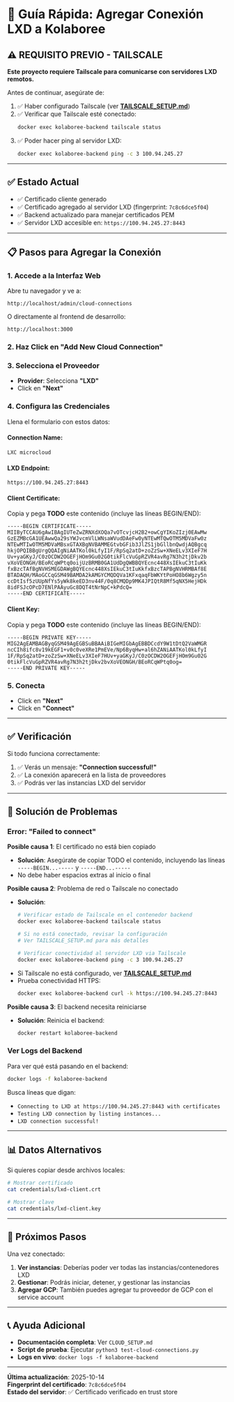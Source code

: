 # 🎯 Guía Rápida: Agregar Conexión LXD a Kolaboree

## ⚠️ REQUISITO PREVIO - TAILSCALE

**Este proyecto requiere Tailscale para comunicarse con servidores LXD remotos.**

Antes de continuar, asegúrate de:
1. ✅ Haber configurado Tailscale (ver **[TAILSCALE_SETUP.md](./TAILSCALE_SETUP.md)**)
2. ✅ Verificar que Tailscale esté conectado:
   ```bash
   docker exec kolaboree-backend tailscale status
   ```
3. ✅ Poder hacer ping al servidor LXD:
   ```bash
   docker exec kolaboree-backend ping -c 3 100.94.245.27
   ```

---

## ✅ Estado Actual

- ✅ Certificado cliente generado
- ✅ Certificado agregado al servidor LXD (fingerprint: `7c8c6dce5f04`)
- ✅ Backend actualizado para manejar certificados PEM
- ✅ Servidor LXD accesible en: `https://100.94.245.27:8443`

---

## 📋 Pasos para Agregar la Conexión

### 1. Accede a la Interfaz Web

Abre tu navegador y ve a:
```
http://localhost/admin/cloud-connections
```

O directamente al frontend de desarrollo:
```
http://localhost:3000
```

### 2. Haz Click en "Add New Cloud Connection"

### 3. Selecciona el Proveedor

- **Provider**: Selecciona **"LXD"**
- Click en **"Next"**

### 4. Configura las Credenciales

Llena el formulario con estos datos:

#### Connection Name:
```
LXC microcloud
```

#### LXD Endpoint:
```
https://100.94.245.27:8443
```

#### Client Certificate:
Copia y pega **TODO** este contenido (incluye las líneas BEGIN/END):

```
-----BEGIN CERTIFICATE-----
MIIByTCCAU6gAwIBAgIUTeZwZRNXdXOQa7vOTcvjcH2B2+owCgYIKoZIzj0EAwMw
GzEZMBcGA1UEAwwQa29sYWJvcmVlLWNsaWVudDAeFw0yNTEwMTQwOTM5MDVaFw0z
NTEwMTIwOTM5MDVaMBsxGTAXBgNVBAMMEGtvbGFib3JlZS1jbGllbnQwdjAQBgcq
hkjOPQIBBgUrgQQAIgNiAATKol0kLfyI1F/RpSq2atD+zoZzSw+XNeELv3XIeF7H
Uv+yaGKyJ/C0zOCDW2OGEFjHOm9Gu02G0tikFlcVuGpRZVR4avRg7N3h2tjDkv2b
vXoVEONGH/BEoRCqWPtq0oijUzBRMB0GA1UdDgQWBBQYEcnc448XsIEkuC3tIuKk
fxBzcTAfBgNVHSMEGDAWgBQYEcnc448XsIEkuC3tIuKkfxBzcTAPBgNVHRMBAf8E
BTADAQH/MAoGCCqGSM49BAMDA2kAMGYCMQDQVa1KFxqaqFbWKYtPoHO8b6Wgzy5n
ccDtIsf5zUUpNfYs5yWk8keED3nv44F/0q8CMQDp9MK4JPIQtR8Mf5qNX5HejHDk
8idFSJcOPcD7ENlPAAyuGc8DQT4tNrNpC+kPdcQ=
-----END CERTIFICATE-----
```

#### Client Key:
Copia y pega **TODO** este contenido (incluye las líneas BEGIN/END):

```
-----BEGIN PRIVATE KEY-----
MIG2AgEAMBAGByqGSM49AgEGBSuBBAAiBIGeMIGbAgEBBDCcdY9W1tDtQ2VaWMGR
ncCIh8ifc8v19kEGF1+v0c0veXRe1PmEVe/Np6ByqHw+al6hZANiAATKol0kLfyI
1F/RpSq2atD+zoZzSw+XNeELv3XIeF7HUv+yaGKyJ/C0zOCDW2OGEFjHOm9Gu02G
0tikFlcVuGpRZVR4avRg7N3h2tjDkv2bvXoVEONGH/BEoRCqWPtq0og=
-----END PRIVATE KEY-----
```

### 5. Conecta

- Click en **"Next"**
- Click en **"Connect"**

---

## ✅ Verificación

Si todo funciona correctamente:

1. ✅ Verás un mensaje: **"Connection successful!"**
2. ✅ La conexión aparecerá en la lista de proveedores
3. ✅ Podrás ver las instancias LXD del servidor

---

## 🔧 Solución de Problemas

### Error: "Failed to connect"

**Posible causa 1**: El certificado no está bien copiado
- **Solución**: Asegúrate de copiar TODO el contenido, incluyendo las líneas `-----BEGIN...-----` y `-----END...-----`
- No debe haber espacios extras al inicio o final

**Posible causa 2**: Problema de red o Tailscale no conectado
- **Solución**: 
  ```bash
  # Verificar estado de Tailscale en el contenedor backend
  docker exec kolaboree-backend tailscale status
  
  # Si no está conectado, revisar la configuración
  # Ver TAILSCALE_SETUP.md para más detalles
  
  # Verificar conectividad al servidor LXD via Tailscale
  docker exec kolaboree-backend ping -c 3 100.94.245.27
  ```
- Si Tailscale no está configurado, ver **[TAILSCALE_SETUP.md](./TAILSCALE_SETUP.md)**
- Prueba conectividad HTTPS:
  ```bash
  docker exec kolaboree-backend curl -k https://100.94.245.27:8443
  ```

**Posible causa 3**: El backend necesita reiniciarse
- **Solución**: Reinicia el backend:
  ```bash
  docker restart kolaboree-backend
  ```

### Ver Logs del Backend

Para ver qué está pasando en el backend:

```bash
docker logs -f kolaboree-backend
```

Busca líneas que digan:
- `Connecting to LXD at https://100.94.245.27:8443 with certificates`
- `Testing LXD connection by listing instances...`
- `LXD connection successful!`

---

## 📊 Datos Alternativos

Si quieres copiar desde archivos locales:

```bash
# Mostrar certificado
cat credentials/lxd-client.crt

# Mostrar clave
cat credentials/lxd-client.key
```

---

## 🎉 Próximos Pasos

Una vez conectado:

1. **Ver instancias**: Deberías poder ver todas las instancias/contenedores LXD
2. **Gestionar**: Podrás iniciar, detener, y gestionar las instancias
3. **Agregar GCP**: También puedes agregar tu proveedor de GCP con el service account

---

## 📞 Ayuda Adicional

- **Documentación completa**: Ver `CLOUD_SETUP.md`
- **Script de prueba**: Ejecutar `python3 test-cloud-connections.py`
- **Logs en vivo**: `docker logs -f kolaboree-backend`

---

**Última actualización**: 2025-10-14  
**Fingerprint del certificado**: `7c8c6dce5f04`  
**Estado del servidor**: ✅ Certificado verificado en trust store
